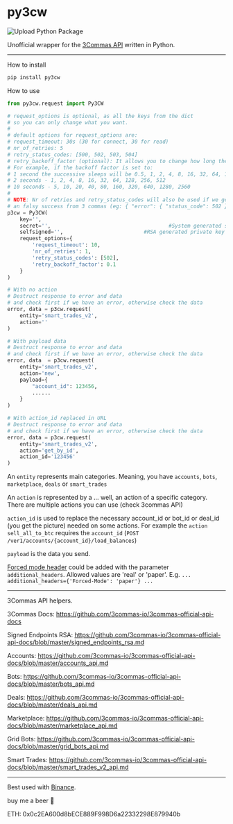 # py3cw

![Upload Python Package](https://github.com/bogdanteodoru/py3cw/workflows/Upload%20Python%20Package/badge.svg?branch=master)

Unofficial wrapper for the [3Commas API](https://github.com/3commas-io/3commas-official-api-docs) written in Python.
***

How to install 

```bash
pip install py3cw
```

How to use

```python
from py3cw.request import Py3CW

# request_options is optional, as all the keys from the dict
# so you can only change what you want.
#
# default options for request_options are:
# request_timeout: 30s (30 for connect, 30 for read)
# nr_of_retries: 5
# retry_status_codes: [500, 502, 503, 504]
# retry_backoff_factor (optional): It allows you to change how long the processes will sleep between failed requests.
# For example, if the backoff factor is set to:
# 1 second the successive sleeps will be 0.5, 1, 2, 4, 8, 16, 32, 64, 128, 256.
# 2 seconds - 1, 2, 4, 8, 16, 32, 64, 128, 256, 512
# 10 seconds - 5, 10, 20, 40, 80, 160, 320, 640, 1280, 2560
# 
# NOTE: Nr of retries and retry_status_codes will also be used if we get 
# an falsy success from 3 commas (eg: { "error": { "status_code": 502 }})
p3cw = Py3CW(
    key='', 
    secret='',                                      #System generated secret key
    selfsigned='',                          #RSA generated private key
    request_options={
        'request_timeout': 10,
        'nr_of_retries': 1,
        'retry_status_codes': [502],
        'retry_backoff_factor': 0.1
    }
)

# With no action
# Destruct response to error and data
# and check first if we have an error, otherwise check the data
error, data = p3cw.request(
    entity='smart_trades_v2',
    action=''
)

# With payload data
# Destruct response to error and data
# and check first if we have an error, otherwise check the data
error, data  = p3cw.request(
    entity='smart_trades_v2', 
    action='new', 
    payload={
        "account_id": 123456,
        ......
    }
)

# With action_id replaced in URL
# Destruct response to error and data
# and check first if we have an error, otherwise check the data
error, data = p3cw.request(
    entity='smart_trades_v2', 
    action='get_by_id',
    action_id='123456'
)
```

An `entity` represents main categories. Meaning, you have `accounts`, `bots`, `marketplace`, `deals` or `smart_trades`

An `action` is represented by a ... well, an action of a specific category. There are multiple actions you can use (check 3commas API)

`action_id` is used to replace the necessary account_id or bot_id or deal_id (you get the picture) needed on some actions. For example the `action` `sell_all_to_btc` requires the `account_id` (`POST /ver1/accounts/{account_id}/load_balances`)

`payload` is the data you send.

[Forced mode header](https://github.com/3commas-io/3commas-official-api-docs#api-modesreal-or-paper) could be added with the parameter `additional_headers`. Allowed values are 'real' or 'paper'. E.g. 
`... additional_headers={'Forced-Mode': 'paper'} ...`

***

3Commas API helpers.

3Commas Docs: https://github.com/3commas-io/3commas-official-api-docs

Signed Endpoints RSA: https://github.com/3commas-io/3commas-official-api-docs/blob/master/signed_endpoints_rsa.md

Accounts: https://github.com/3commas-io/3commas-official-api-docs/blob/master/accounts_api.md

Bots: https://github.com/3commas-io/3commas-official-api-docs/blob/master/bots_api.md

Deals: https://github.com/3commas-io/3commas-official-api-docs/blob/master/deals_api.md

Marketplace: https://github.com/3commas-io/3commas-official-api-docs/blob/master/marketplace_api.md

Grid Bots: https://github.com/3commas-io/3commas-official-api-docs/blob/master/grid_bots_api.md

Smart Trades: https://github.com/3commas-io/3commas-official-api-docs/blob/master/smart_trades_v2_api.md
***

Best used with [Binance](https://www.binance.com/en/register?ref=XEK765NE).

buy me a beer 🍺

ETH: 0x0c2EA600d8bECE889F998D6a22332298E879940b
